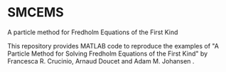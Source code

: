 # SMCEMS

A particle method for Fredholm Equations of the First Kind

This repository provides MATLAB code to reproduce the examples of "A Particle Method for Solving Fredholm Equations of the First Kind" by Francesca R. Crucinio, Arnaud Doucet and Adam M. Johansen .
